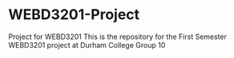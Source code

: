 # WEBD3201-Project
Project for WEBD3201
This is the repository for the First Semester WEBD3201 project at Durham College 
Group 10
